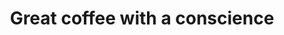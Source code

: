 ---
templateKey: indexPage
title: Great coffee with a conscience
logo: /img/gatsby-icon.png
image: /img/gatsby-astronaut.png
heading: Great coffee with a conscience
subheading: Great coffee with a conscience
description: >-
  Kaldi is the ultimate spot for coffee lovers who want to learn about their
  java’s origin and support the farmers that grew it. We take coffee production,
  roasting and brewing seriously and we’re glad to pass that knowledge to
  anyone.
---